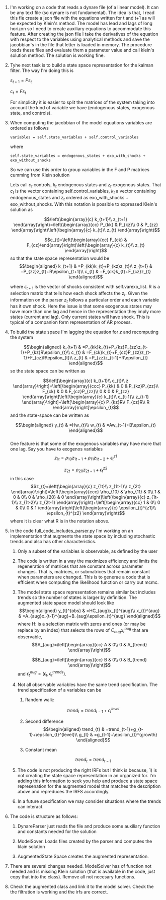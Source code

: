 1.  I'm working on a code that reads a dynare file (of a linear model). It can be any text file (so dynare is not fundamental). The idea is that, I read this fle create a json file with the equations written for t and t+1 as will be expected by Klein's method. The model has lead and lags of long horizon so I need to create auxiliary equations to accommodate this feature. After creating the json file I take the derivatives of the equation with respect to the variables using analytical methods and save the jacobbian's in the file that letter is loaded in memory. The procedure loads these files and evaluate them a parameter value and call klein's solution method. The solution is working fine.

2.  Tyhe next task is to build a state space representation for the kalman filter. The way I'm doing this is

    $s_{t+1}=Ps_{t}$

    $c_{t}=Fs_{t}$

    For simplicity it is easier to split the matrices of the system taking into account the kind of variable we have (endogenous states, exogenous state, and controls).

3.  When computing the jacobbian of the model equations variables are ordered as follows

        variables = self.state_variables + self.control_variables

    where

        self.state_variables = endogenous_states + exo_with_shocks + exo_without_shocks

    So we can use this order to group variables in the F and P matrices cumming from Klein solution

    Lets call $c_{t}$ controls, $k_{t}$ endogenous states and $z_{t}$ exogenous states. That $c_{t}$ is the vector containing self.control_variables, $k_{t}$ a vector containing endogenous_states and $z_{t}$ ordered as exo_with_shocks + exo_without_shocks. With this notation is possible to expressed Klein's solution as

    $$\left(\begin{array}{c}
    k_{t+1}\\
    z_{t+1}
    \end{array}\right)=\left(\begin{array}{cc}
    P_{kk} & P_{kz}\\
    0 & P_{zz}
    \end{array}\right)\left(\begin{array}{c}
    k_{t}\\
    z_{t}
    \end{array}\right)$$

    $$c_{t}=\left(\begin{array}{cc}
    F_{ck} & F_{cz}\end{array}\right)\left(\begin{array}{c}
    k_{t}\\
    z_{t}
    \end{array}\right)$$ so that the state space representation would be $$\begin{aligned}
    k_{t+1} & =P_{kk}k_{t}+P_{kz}z_{t}\\
    z_{t+1} & =P_{zz}z_{t}+R\epsilon_{t+1}\\
    c_{t} & =F_{ck}k_{t}+F_{cz}z_{t}
    \end{aligned}$$

    where $\epsilon_{t+1}$ is the vector of shocks consistent with self.varexo_list. R is a selection matrix that tells how each shock affects the $z_{t}$. Given the information on the parser $z_{t}$ follows a particular order and each variable has it own shock. Here the issue is that some exogenous states may have more than one lag and hence in the representation they imply more states (current and lag). Only current states will have shock. This is typical of a companion form representation of AR process.

4.  To build the state space I'm lagging the equation for $z$ and recomputing the system

    $$\begin{aligned}
    k_{t+1} & =P_{kk}k_{t}+P_{kz}P_{zz}z_{t-1}+P_{kz}R\epsilon_{t}\\
    c_{t} & =F_{ck}k_{t}+F_{cz}P_{zz}z_{t-1}+F_{cz}R\epsilon_{t}\\
    z_{t} & =P_{zz}z_{t-1}+R\epsilon_{t}
    \end{aligned}$$ so the state space can be written as

    $$\left[\begin{array}{c}
    k_{t+1}\\
    c_{t}\\
    z
    \end{array}\right]=\left[\begin{array}{ccc}
    P_{kk} & 0 & P_{kz}P_{zz}\\
    F_{ck} & 0 & F_{cz}P_{zz}\\
    0 & 0 & P_{zz}
    \end{array}\right]\left[\begin{array}{c}
    k_{t}\\
    c_{t-1}\\
    z_{t-1}
    \end{array}\right]+\left[\begin{array}{c}
    P_{kz}R\\
    F_{cz}R\\
    R
    \end{array}\right]\epsilon_{t}$$ and the state-space can be written as

    $$\begin{aligned}
    y_{t} & =Hw_{t}\\
    w_{t} & =Aw_{t-1}+B\epsilon_{t}
    \end{aligned}$$\
    One feature is that some of the exogenous variables may have more that one lag. Say you have to exogenos variables $$z_{1t}=\rho_{10}z_{1t-1}+\rho_{11}z_{1t-2}+\epsilon_{t}^{z1}$$

    $$z_{2t}=\rho_{20}z_{2t-1}+\epsilon_{t}^{z2}$$ in this case $$z_{t}=\left(\begin{array}{c}
    z_{1t}\\
    z_{1t-1}\\
    z_{2t}
    \end{array}\right)=\left[\begin{array}{ccc}
    \rho_{10} & \rho_{11} & 0\\
    1 & 0 & 0\\
    0 & \rho_{20} & 0
    \end{array}\right]\left(\begin{array}{c}
    z_{1t-1}\\
    z_{1t-2}\\
    z_{2t-1}
    \end{array}\right)+\left[\begin{array}{cc}
    1 & 0\\
    0 & 0\\
    0 & 1
    \end{array}\right]\left(\begin{array}{c}
    \epsilon_{t}^{z1}\\
    \epsilon_{t}^{z2}
    \end{array}\right)$$ where it is clear what R is in the notation above.

5.  In the code full_code_includes_parser.py I'm working on an implementation that augments the state space by including stochastic trends and also has other characteristics.

    1.  Only a subset of the variables is observable, as defined by the user

    2.  The code is written in a way the maximizes efficiency and limits the regeneration of matrices that are constant across parameter changes. That is, matrices, or submatrices that remain constant when parameters are changed. This is to generae a code that is efficient when computing the likelihood function or carry out mcmc.

    3.  The model state space representation remains similar but includes trends so the number of states is larger by definition. The augmented state space model should look like $$\begin{aligned}
        y_{t}^{obs} & =HC_{aug}x_{t}^{aug}\\
        x_{t}^{aug} & =A_{aug}x_{t-1}^{aug}+B_{aug}\epsilon_{t}^{aug}
        \end{aligned}$$ where H: is a selection matrix with zeros and ones (or may be replace by an index) that selects the rows of $C_{aug}x_{t}^{aug}$ that are observable, $$A_{aug}=\left[\begin{array}{cc}
        A & 0\\
        0 & A_{trend}
        \end{array}\right]$$

        $$B_{aug}=\left[\begin{array}{cc}
        B & 0\\
        0 & B_{trend}
        \end{array}\right]$$ and $\epsilon_{t}^{aug}=\left(\epsilon_{t},\epsilon_{t}^{trends}\right)$.

    4.  Not all observable variables have the same trend specification. The trend specification of a variables can be

        1.  Random walk:

            $$trend_{t}=trend_{t-1}+\epsilon_{t}^{level}$$

        2.  Second difference $$\begin{aligned}
            trend_{t} & =trend_{t-1}+g_{t-1}+\epsilon_{t}^{level}\\
            g_{t} & =g_{t-1}+\epsilon_{t}^{growth}
            \end{aligned}$$

        3.  Constant mean

            $$trend_{t}=trend_{t-1}$$

    5.  The code is not producing the right IRFs but I think is because, 1) is not creating the state space representation in an organized for. I'm adding this information to seek you help and produce a state space represenation for the augmented model that matches the description above and repreduces the IRFS accordingly.

    6.  In a future specification we may consider situations where the trends can interact.

6.  The code is structure as follows:

    1.  DynareParser just reads the file and produce some auxiliary function and constants needed for the solution

    2.  ModelSover. Loads files created by the parser and computes the klain solution

    3.  AugmentedState Space creates the augmented representation.

7.  There are several changes needed. ModelSolver has of function not needed and is missing Klein solution (that is available in the code, just copy that into the class). Remove all not necesary functions.

8.  Check the augmented class and link it to the model solver. Check the the filtration is working and the irfs are correct.
